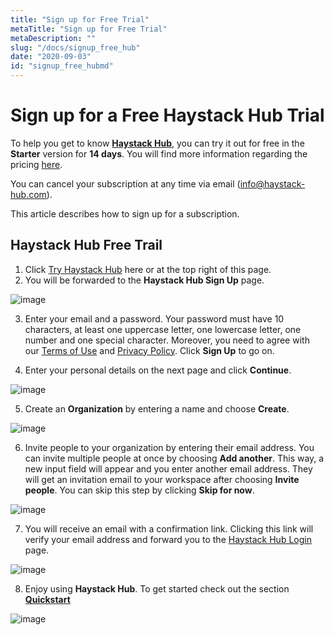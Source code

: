 ```yaml
---
title: "Sign up for Free Trial"
metaTitle: "Sign up for Free Trial"
metaDescription: ""
slug: "/docs/signup_free_hub"
date: "2020-09-03"
id: "signup_free_hubmd"
---
```


# Sign up for a Free Haystack Hub Trial

To help you get to know [**Haystack Hub**](https://app.haystack-hub.com/), you can try it out for free in the **Starter** version for **14 days**. You will find more information regarding the pricing [here](https://haystack.deepset.ai/pricing/pricing/).

You can cancel your subscription at any time via email (<info@haystack-hub.com>).

This article describes how to sign up for a subscription.

## Haystack Hub Free Trail

1. Click [Try Haystack Hub](https://app.haystack-hub.com/signup/step-1) here or at the top right of this page.
2. You will be forwarded to the **Haystack Hub Sign Up** page.

![image](../img/HaystackHub_signup1_.png)

3. Enter your email and a password. Your password must have 10 characters, at least one uppercase letter, one lowercase letter, one number and one special character. Moreover, you need to agree with our [Terms of Use]() and [Privacy Policy](). Click **Sign Up** to go on.

4. Enter your personal details on the next page and click **Continue**.

![image](../img/HaystackHub_signup2.png)

5. Create an **Organization** by entering a name and choose **Create**.

![image](../img/HaystackHub_signup3_.png)

6. Invite people to your organization by entering their email address. You can invite multiple people at once by choosing **Add another**. This way, a new input field will appear and you enter another email address. They will get an invitation email to your workspace after choosing **Invite people**. You can skip this step by clicking **Skip for now**.

![image](../img/HaystackHub_signup4_.png)

7. You will receive an email with a confirmation link. Clicking this link will verify your email address and forward you to the [Haystack Hub Login](https://app.haystack-hub.com/) page. 

![image](../img/HaystackHub_signup5_.png)

8. Enjoy using **Haystack Hub**. To get started check out the section [**Quickstart**](docs_hub/get_startedmd)

![image](../img/HaystackHub_signup6_.png)